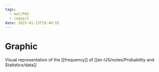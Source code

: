 ```yaml
---
tags:
  - mat/PAS
  - cegep/2
date: 2025-01-23T19:40:55
---
```


# Graphic

Visual representation of the [[frequency]] of [[en-US/notes/Probability and Statistics/data]]